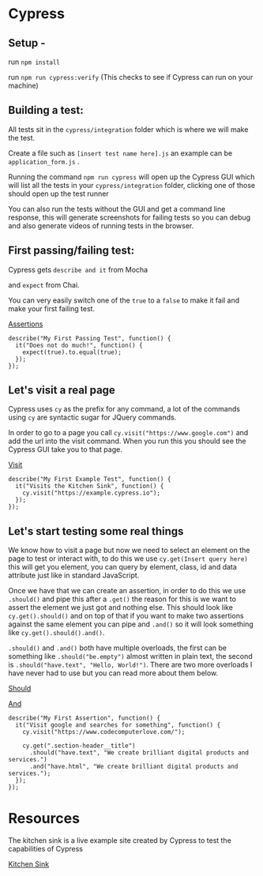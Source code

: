 # Cypress

## Setup -

run `npm install`

run `npm run cypress:verify` (This checks to see if Cypress can run on your machine)

## Building a test:

All tests sit in the `cypress/integration` folder which is where we will make the test.

Create a file such as `[insert test name here].js` an example can be `application_form.js` .

Running the command `npm run cypress` will open up the Cypress GUI which will list all the tests in your `cypress/integration` folder, clicking one of those should open up the test runner

You can also run the tests without the GUI and get a command line response, this will generate screenshots for failing tests so you can debug and also generate videos of running tests in the browser.

## First passing/failing test:

Cypress gets `describe and it` from Mocha

and `expect` from Chai.

You can very easily switch one of the `true` to a `false` to make it fail and make your first failing test.

[Assertions](https://docs.cypress.io/guides/references/assertions.html#Chai-jQuery)

    describe("My First Passing Test", function() {
      it("Does not do much!", function() {
        expect(true).to.equal(true);
      });
    });

## Let's visit a real page

Cypress uses `cy` as the prefix for any command, a lot of the commands using `cy` are syntactic sugar for JQuery commands.

In order to go to a page you call `cy.visit("https://www.google.com")` and add the url into the visit command. When you run this you should see the Cypress GUI take you to that page.

[Visit](https://docs.cypress.io/api/commands/visit.html#Syntax)

    describe("My First Example Test", function() {
      it("Visits the Kitchen Sink", function() {
        cy.visit("https://example.cypress.io");
      });
    });

## Let's start testing some real things

We know how to visit a page but now we need to select an element on the page to test or interact with, to do this we use `cy.get(Insert query here)` this will get you element, you can query by element, class, id and data attribute just like in standard JavaScript.

Once we have that we can create an assertion, in order to do this we use `.should()` and pipe this after a `.get()` the reason for this is we want to assert the element we just got and nothing else. This should look like `cy.get().should()` and on top of that if you want to make two assertions against the same element you can pipe and `.and()` so it will look something like `cy.get().should().and()`.

`.should()` and `.and()` both have multiple overloads, the first can be something like `.should("be.empty")` almost written in plain text, the second is `.should("have.text", "Hello, World!")`. There are two more overloads I have never had to use but you can read more about them below.

[Should](https://docs.cypress.io/api/commands/should.html)

[And](https://docs.cypress.io/api/commands/and.html)

    describe("My First Assertion", function() {
      it("Visit google and searches for something", function() {
        cy.visit("https://www.codecomputerlove.com/");

        cy.get(".section-header__title")
          .should("have.text", "We create brilliant digital products and services.")
          .and("have.html", "We create brilliant digital products and services.");
      });
    });

# Resources

The kitchen sink is a live example site created by Cypress to test the capabilities of Cypress

[Kitchen Sink](https://example.cypress.io/)
